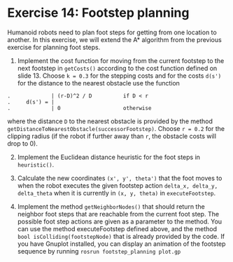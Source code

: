 # Exercise 14: Footstep planning

Humanoid robots need to plan foot steps for getting from one location to another. In this exercise,
we will extend the A* algorithm from the previous exercise for planning foot steps.

1. Implement the cost function for moving from the current footstep to the next footstep in
`getCosts()` according to the cost function defined on slide 13. Choose `k = 0.3` for the stepping
costs and for the costs `d(s')` for the distance to the nearest obstacle use the function
```
.             | (r-D)^2 / D          if D < r
.     d(s') = |
.             | 0                    otherwise
```
where the distance `D` to the nearest obstacle is provided by the method
`getDistanceToNearestObstacle(successorFootstep)`. Choose `r = 0.2` for the clipping
radius (if the robot if further away than `r`, the obstacle costs will drop to 0).

2. Implement the Euclidean distance heuristic for the foot steps in `heuristic()`.

3. Calculate the new coordinates `(x', y', theta')` that the foot moves to when the robot executes the
given footstep action `delta_x, delta_y, delta_theta` when it is currently in `(x, y, theta)` in `executeFootstep`.

4. Implement the method `getNeighborNodes()` that should return the neighbor foot steps that
are reachable from the current foot step. The possible foot step actions are given as a parameter
to the method. You can use the method executeFootstep defined above, and the method 
`bool isColliding(footstepNode)` that is already provided by the code.
If you have Gnuplot installed, you can display an animation of the footstep sequence by running
`rosrun footstep_planning plot.gp`

